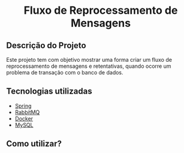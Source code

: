 <h1 align="center">Fluxo de Reprocessamento de Mensagens</h1>


## Descrição do Projeto
<p align="left">Este projeto tem com objetivo mostrar uma forma criar um fluxo de reprocessamento de mensagens e retentativas, quando ocorre um problema de transação com o banco de dados.</p>

## Tecnologias utilizadas
<!--ts-->
   * [Spring](https://spring.io/)
   * [RabbitMQ](https://www.rabbitmq.com/)
   * [Docker](https://www.docker.com/)
   * [MySQL](https://www.mysql.com/)
<!--te-->

## Como utilizar?
